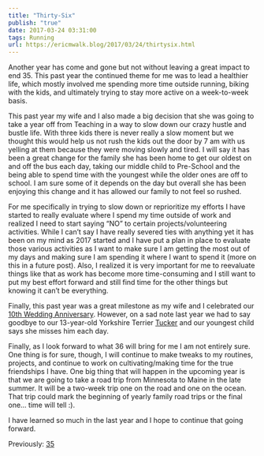 ```yaml
---
title: "Thirty-Six"
publish: "true"
date: 2017-03-24 03:31:00
tags: Running
url: https://ericmwalk.blog/2017/03/24/thirtysix.html
---
```


Another year has come and gone but not without leaving a great impact to end 35. This past year the continued theme for me was to lead a healthier life, which mostly involved me spending more time outside running, biking with the kids, and ultimately trying to stay more active on a week-to-week basis.

This past year my wife and I also made a big decision that she was going to take a year off from Teaching in a way to slow down our crazy hustle and bustle life. With three kids there is never really a slow moment but we thought this would help us not rush the kids out the door by 7 am with us yelling at them because they were moving slowly and tired. I will say it has been a great change for the family she has been home to get our oldest on and off the bus each day, taking our middle child to Pre-School and the being able to spend time with the youngest while the older ones are off to school. I am sure some of it depends on the day but overall she has been enjoying this change and it has allowed our family to not feel so rushed.

For me specifically in trying to slow down or reprioritize my efforts I have started to really evaluate where I spend my time outside of work and realized I need to start saying “NO” to certain projects/volunteering activities. While I can’t say I have really severed ties with anything yet it has been on my mind as 2017 started and I have put a plan in place to evaluate those various activities as I want to make sure I am getting the most out of my days and making sure I am spending it where I want to spend it (more on this in a future post). Also, I realized it is very important for me to reevaluate things like that as work has become more time-consuming and I still want to put my best effort forward and still find time for the other things but knowing it can’t be everything.

Finally, this past year was a great milestone as my wife and I celebrated our <a href="https://ericmwalk.blog/2016/10/14/years.html">10th Wedding Anniversary</a>. However, on a sad note last year we had to say goodbye to our 13-year-old Yorkshire Terrier <a href="https://ericmwalk.blog/2016/10/07/tucker-buddy.html">Tucker</a> and our youngest child says she misses him each day.

Finally, as I look forward to what 36 will bring for me I am not entirely sure. One thing is for sure, though, I will continue to make tweaks to my routines, projects, and continue to work on cultivating/making time for the true friendships I have. One big thing that will happen in the upcoming year is that we are going to take a road trip from Minnesota to Maine in the late summer. It will be a two-week trip one on the road and one on the ocean. That trip could mark the beginning of yearly family road trips or the final one… time will tell :).

I have learned so much in the last year and I hope to continue that going forward.

Previously: <a href="https://ericmwalk.blog/2016/03/24/thirtyfive.html">35</a>